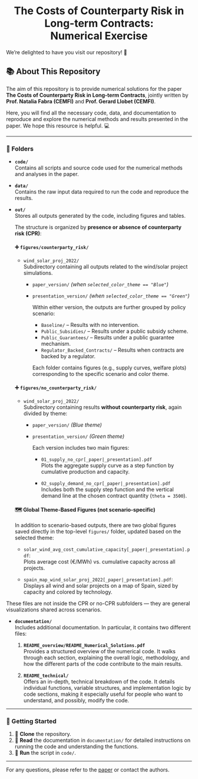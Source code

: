 <h1 align="center">The Costs of Counterparty Risk in Long-term Contracts:<br>Numerical Exercise</h1>

We’re delighted to have you visit our repository! 👋

## 📚 About This Repository

The aim of this repository is to provide numerical solutions for the paper  **The Costs of Counterparty Risk in Long-term Contracts**, jointly written by **Prof. Natalia Fabra (CEMFI)** and **Prof. Gerard Llobet (CEMFI)**.

Here, you will find all the necessary code, data, and documentation to reproduce and explore the numerical methods and results presented in the paper. We hope this resource is helpful. 💻

---

### 📂 Folders

- **`code/`**  
  Contains all scripts and source code used for the numerical methods and analyses in the paper.

- **`data/`**  
  Contains the raw input data required to run the code and reproduce the results.

- **`out/`**  
  Stores all outputs generated by the code, including figures and tables.

  The structure is organized by **presence or absence of counterparty risk (CPR)**:

  #### ➕ `figures/counterparty_risk/`

  - `wind_solar_proj_2022/`  
    Subdirectory containing all outputs related to the wind/solar project simulations.

    - `paper_version/` *(when `selected_color_theme == "Blue"`)*  
    - `presentation_version/` *(when `selected_color_theme == "Green"`)*  

      Within either version, the outputs are further grouped by policy scenario:

      - `Baseline/` – Results with no intervention.  
      - `Public_Subsidies/` – Results under a public subsidy scheme.  
      - `Public_Guarantees/` – Results under a public guarantee mechanism.  
      - `Regulator_Backed_Contracts/` – Results when contracts are backed by a regulator.

      Each folder contains figures (e.g., supply curves, welfare plots) corresponding to the specific scenario and color theme.
      
  #### ➕ `figures/no_counterparty_risk/`

  - `wind_solar_proj_2022/`  
    Subdirectory containing results **without counterparty risk**, again divided by theme:

    - `paper_version/` *(Blue theme)*  
    - `presentation_version/` *(Green theme)*  

      Each version includes two main figures:

      - `01_supply_no_cpr[_paper|_presentation].pdf`  
        Plots the aggregate supply curve as a step function by cumulative production and capacity.

      - `02_supply_demand_no_cpr[_paper|_presentation].pdf`  
        Includes both the supply step function and the vertical demand line at the chosen contract quantity (`theta = 3500`).
        
  #### 🗺️ Global Theme-Based Figures (not scenario-specific)

  In addition to scenario-based outputs, there are two global figures saved directly in the top-level `figures/` folder, updated based on the selected theme:

    - `solar_wind_avg_cost_cumulative_capacity[_paper|_presentation].pdf`:  
  Plots average cost (€/MWh) vs. cumulative capacity across all projects.

    - `spain_map_wind_solar_proj_2022[_paper|_presentation].pdf`:  
  Displays all wind and solar projects on a map of Spain, sized by capacity and colored by technology.

These files are not inside the CPR or no-CPR subfolders — they are general visualizations shared across scenarios.

- **`documentation/`**  
  Includes additional documentation. In particular, it contains two different files:
  
    1. **`README_overview/README_Numerical_Solutions.pdf`**  
    Provides a structured overview of the numerical code. It walks through each section, explaining the overall logic, methodology, and how the different parts of the code contribute to the main results.

    2. **`README_technical/`**  
    Offers an in-depth, technical breakdown of the code. It details individual functions, variable structures, and implementation logic by code sections, making it especially useful for people who want to understand, and possibly, modify the code.

---

### 🚀 Getting Started

1. 🧬 **Clone** the repository.
2. 📖 **Read** the documentation in `documentation/` for detailed instructions on running the code and understanding the functions.
3. 🧠 **Run** the script in `code/`.

---

For any questions, please refer to the [paper](https://gllobet.github.io/papers/PPAs.pdf) or contact the authors.

